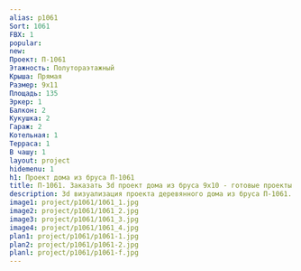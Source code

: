 ```yaml
---
alias: p1061
Sort: 1061
FBX: 1
popular: 
new: 
Проект: П-1061
Этажность: Полутораэтажный
Крыша: Прямая
Размер: 9х11
Площадь: 135
Эркер: 1
Балкон: 2
Кукушка: 2
Гараж: 2
Котельная: 1
Терраса: 1
В чашу: 1
layout: project
hidemenu: 1
h1: Проект дома из бруса П-1061
title: П-1061. Заказать 3d проект дома из бруса 9х10 - готовые проекты
description: 3d визуализация проекта деревянного дома из бруса П-1061. Площадь 135 м2, размер 9х10. Вы можете внести любые изменения в проект.
image1: project/p1061/1061_1.jpg
image2: project/p1061/1061_2.jpg
image3: project/p1061/1061_3.jpg
image4: project/p1061/1061_4.jpg
plan1: project/p1061/p1061-1.jpg
plan2: project/p1061/p1061-2.jpg
planl: project/p1061/p1061-f.jpg
---
```

